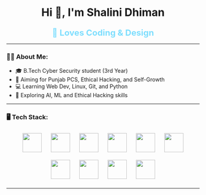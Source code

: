 <h1 align="center">Hi 👋, I'm Shalini Dhiman</h1>

<h3 align="center">
  <span style="font-size: 22px; color: #00BFFF; animation: fade 1.5s ease-in-out infinite alternate;">
    💙 Loves Coding & Design
  </span>
</h3>

---

### 👩‍💻 About Me:

- 🎓 B.Tech Cyber Security student (3rd Year)
- 🎯 Aiming for Punjab PCS, Ethical Hacking, and Self-Growth
- 💻 Learning Web Dev, Linux, Git, and Python
- 🌱 Exploring AI, ML and Ethical Hacking skills

---

### 🖥️ Tech Stack:

<div align="center">

<!-- Animate on hover -->
<p>
  <img src="https://cdn.jsdelivr.net/gh/devicons/devicon/icons/html5/html5-original.svg" height="50" style="margin: 10px; animation: float 2s ease-in-out infinite;">
  <img src="https://cdn.jsdelivr.net/gh/devicons/devicon/icons/css3/css3-original.svg" height="50" style="margin: 10px; animation: float 2s ease-in-out infinite;">
  <img src="https://cdn.jsdelivr.net/gh/devicons/devicon/icons/javascript/javascript-original.svg" height="50" style="margin: 10px; animation: float 2s ease-in-out infinite;">
  <img src="https://cdn.jsdelivr.net/gh/devicons/devicon/icons/php/php-original.svg" height="50" style="margin: 10px; animation: float 2s ease-in-out infinite;">
  <img src="https://cdn.jsdelivr.net/gh/devicons/devicon/icons/mysql/mysql-original.svg" height="50" style="margin: 10px; animation: float 2s ease-in-out infinite;">
  <img src="https://cdn.jsdelivr.net/gh/devicons/devicon/icons/python/python-original.svg" height="50" style="margin: 10px; animation: float 2s ease-in-out infinite;">
  <img src="https://cdn.jsdelivr.net/gh/devicons/devicon/icons/linux/linux-original.svg" height="50" style="margin: 10px; animation: float 2s ease-in-out infinite;">
  <img src="https://cdn.jsdelivr.net/gh/devicons/devicon/icons/git/git-original.svg" height="50" style="margin: 10px; animation: float 2s ease-in-out infinite;">
  <img src="https://cdn.jsdelivr.net/gh/devicons/devicon/icons/vscode/vscode-original.svg" height="50" style="margin: 10px; animation: float 2s ease-in-out infinite;">
  <img src="https://cdn.jsdelivr.net/gh/devicons/devicon/icons/figma/figma-original.svg" height="50" style="margin: 10px; animation: float 2s ease-in-out infinite;">
</p>

</div>

---

<!-- Custom CSS Animation (works only if GitHub renders it right) -->
<style>
@keyframes float {
  0%   { transform: translateY(0px); }
  50%  { transform: translateY(-5px); }
  100% { transform: translateY(0px); }
}
@keyframes fade {
  from { opacity: 0.5; }
  to   { opacity: 1; }
}
</style>
